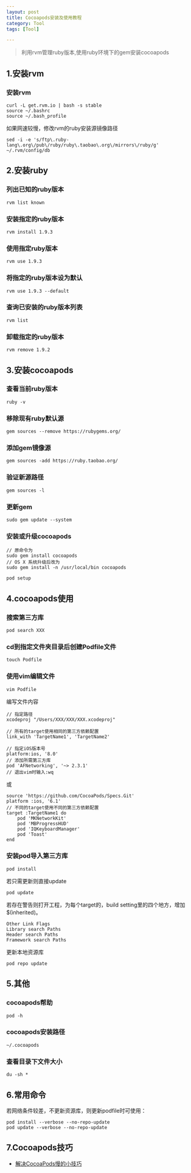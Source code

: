 ```yaml
---
layout: post
title: Cocoapods安装及使用教程
category: Tool
tags: [Tool]

---
```



> 利用rvm管理ruby版本,使用ruby环境下的gem安装cocoapods



## 1.安装rvm

### 安装rvm

```
curl -L get.rvm.io | bash -s stable
source ~/.bashrc
source ~/.bash_profile
```

如果网速较慢，修改rvm的ruby安装源镜像路径

```
sed -i -e 's/ftp\.ruby-lang\.org\/pub\/ruby/ruby\.taobao\.org\/mirrors\/ruby/g' ~/.rvm/config/db
```


## 2.安装ruby


### 列出已知的ruby版本

```
rvm list known
```

### 安装指定的ruby版本

```
rvm install 1.9.3
```

### 使用指定ruby版本

```
rvm use 1.9.3
```

### 将指定的ruby版本设为默认

```
rvm use 1.9.3 --default
```

### 查询已安装的ruby版本列表

```
rvm list
```

### 卸载指定的ruby版本

```
rvm remove 1.9.2
```

## 3.安装cocoapods

### 查看当前ruby版本

```
ruby -v
```

### 移除现有ruby默认源

```
gem sources --remove https://rubygems.org/
```


### 添加gem镜像源

```
gem sources -add https://ruby.taobao.org/
```

### 验证新源路径

```
gem sources -l
```

### 更新gem

```
sudo gem update --system
```

### 安装或升级cocoapods

```
// 原命令为
sudo gem install cocoapods
// OS X 系统升级后改为
sudo gem install -n /usr/local/bin cocoapods

pod setup
```

## 4.cocoapods使用

### 搜索第三方库

```
pod search XXX
```

### cd到指定文件夹目录后创建Podfile文件

```
touch Podfile
```

### 使用vim编辑文件

```
vim Podfile
```

编写文件内容

```
// 指定路径
xcodeproj "/Users/XXX/XXX/XXX.xcodeproj"

// 所有的target使用相同的第三方依赖配置
link_with 'TargetName1', 'TargetName2'

// 指定iOS版本号
platform:ios, '8.0'
// 添加所需第三方库
pod 'AFNetworking', '~> 2.3.1'
// 退出vim时输入:wq
```

或

```
source 'https://github.com/CocoaPods/Specs.Git'
platform :ios, '6.1'
// 不同的target使用不同的第三方依赖配置 
target :TargetName1 do
    pod 'MKNetworkKit'
    pod 'MBProgressHUD'
    pod 'IQKeyboardManager'
    pod 'Toast'
end
```


### 安装pod导入第三方库

```
pod install
```

若只需更新则直接update

```
pod update
```

若存在警告则打开工程，为每个target的，build setting里的四个地方，增加$(inherited)。 

```
Other Link Flags 
Library search Paths
Header search Paths
Framework search Paths
```

更新本地资源库
```
pod repo update 
```

## 5.其他

### cocoapods帮助

```
pod -h
```

### cocoapods安装路径

```
~/.cocoapods
```

### 查看目录下文件大小

```
du -sh *
```


## 6.常用命令

若网络条件较差，不更新资源库，则更新podfile时可使用：

```
pod install --verbose --no-repo-update
pod update --verbose --no-repo-update
```


## 7.Cocoapods技巧


* [解决CocoaPods慢的小技巧](http://www.cocoachina.com/ios/20170208/18645.html)
